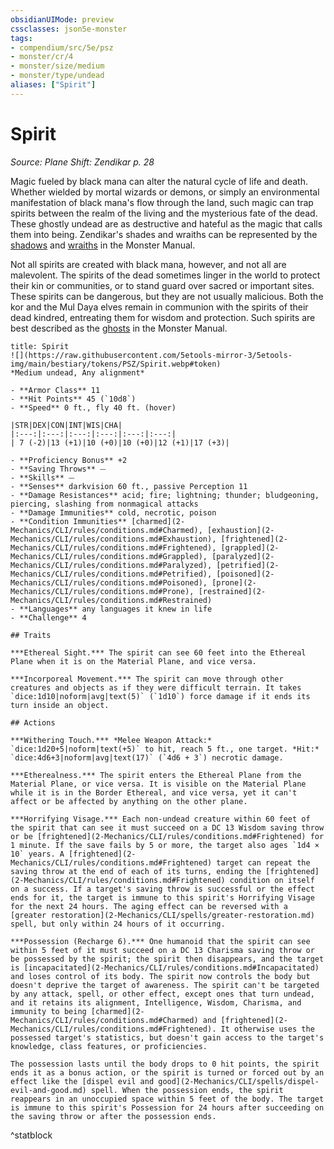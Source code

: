 ```yaml
---
obsidianUIMode: preview
cssclasses: json5e-monster
tags:
- compendium/src/5e/psz
- monster/cr/4
- monster/size/medium
- monster/type/undead
aliases: ["Spirit"]
---
```

# Spirit
*Source: Plane Shift: Zendikar p. 28*  

Magic fueled by black mana can alter the natural cycle of life and death. Whether wielded by mortal wizards or demons, or simply an environmental manifestation of black mana's flow through the land, such magic can trap spirits between the realm of the living and the mysterious fate of the dead. These ghostly undead are as destructive and hateful as the magic that calls them into being. Zendikar's shades and wraiths can be represented by the [shadows](2-Mechanics/CLI/bestiary/undead/shadow.md) and [wraiths](2-Mechanics/CLI/bestiary/undead/wraith.md) in the Monster Manual.

Not all spirits are created with black mana, however, and not all are malevolent. The spirits of the dead sometimes linger in the world to protect their kin or communities, or to stand guard over sacred or important sites. These spirits can be dangerous, but they are not usually malicious. Both the kor and the Mul Daya elves remain in communion with the spirits of their dead kindred, entreating them for wisdom and protection. Such spirits are best described as the [ghosts](2-Mechanics/CLI/bestiary/undead/ghost.md) in the Monster Manual.

```ad-statblock
title: Spirit
![](https://raw.githubusercontent.com/5etools-mirror-3/5etools-img/main/bestiary/tokens/PSZ/Spirit.webp#token)
*Medium undead, Any alignment*

- **Armor Class** 11
- **Hit Points** 45 (`10d8`)
- **Speed** 0 ft., fly 40 ft. (hover)

|STR|DEX|CON|INT|WIS|CHA|
|:---:|:---:|:---:|:---:|:---:|:---:|
| 7 (-2)|13 (+1)|10 (+0)|10 (+0)|12 (+1)|17 (+3)|

- **Proficiency Bonus** +2
- **Saving Throws** ⏤
- **Skills** ⏤
- **Senses** darkvision 60 ft., passive Perception 11
- **Damage Resistances** acid; fire; lightning; thunder; bludgeoning, piercing, slashing from nonmagical attacks
- **Damage Immunities** cold, necrotic, poison
- **Condition Immunities** [charmed](2-Mechanics/CLI/rules/conditions.md#Charmed), [exhaustion](2-Mechanics/CLI/rules/conditions.md#Exhaustion), [frightened](2-Mechanics/CLI/rules/conditions.md#Frightened), [grappled](2-Mechanics/CLI/rules/conditions.md#Grappled), [paralyzed](2-Mechanics/CLI/rules/conditions.md#Paralyzed), [petrified](2-Mechanics/CLI/rules/conditions.md#Petrified), [poisoned](2-Mechanics/CLI/rules/conditions.md#Poisoned), [prone](2-Mechanics/CLI/rules/conditions.md#Prone), [restrained](2-Mechanics/CLI/rules/conditions.md#Restrained)
- **Languages** any languages it knew in life
- **Challenge** 4

## Traits

***Ethereal Sight.*** The spirit can see 60 feet into the Ethereal Plane when it is on the Material Plane, and vice versa.

***Incorporeal Movement.*** The spirit can move through other creatures and objects as if they were difficult terrain. It takes `dice:1d10|noform|avg|text(5)` (`1d10`) force damage if it ends its turn inside an object.

## Actions

***Withering Touch.*** *Melee Weapon Attack:* `dice:1d20+5|noform|text(+5)` to hit, reach 5 ft., one target. *Hit:* `dice:4d6+3|noform|avg|text(17)` (`4d6 + 3`) necrotic damage.

***Etherealness.*** The spirit enters the Ethereal Plane from the Material Plane, or vice versa. It is visible on the Material Plane while it is in the Border Ethereal, and vice versa, yet it can't affect or be affected by anything on the other plane.

***Horrifying Visage.*** Each non-undead creature within 60 feet of the spirit that can see it must succeed on a DC 13 Wisdom saving throw or be [frightened](2-Mechanics/CLI/rules/conditions.md#Frightened) for 1 minute. If the save fails by 5 or more, the target also ages `1d4 × 10` years. A [frightened](2-Mechanics/CLI/rules/conditions.md#Frightened) target can repeat the saving throw at the end of each of its turns, ending the [frightened](2-Mechanics/CLI/rules/conditions.md#Frightened) condition on itself on a success. If a target's saving throw is successful or the effect ends for it, the target is immune to this spirit's Horrifying Visage for the next 24 hours. The aging effect can be reversed with a  [greater restoration](2-Mechanics/CLI/spells/greater-restoration.md) spell, but only within 24 hours of it occurring.

***Possession (Recharge 6).*** One humanoid that the spirit can see within 5 feet of it must succeed on a DC 13 Charisma saving throw or be possessed by the spirit; the spirit then disappears, and the target is [incapacitated](2-Mechanics/CLI/rules/conditions.md#Incapacitated) and loses control of its body. The spirit now controls the body but doesn't deprive the target of awareness. The spirit can't be targeted by any attack, spell, or other effect, except ones that turn undead, and it retains its alignment, Intelligence, Wisdom, Charisma, and immunity to being [charmed](2-Mechanics/CLI/rules/conditions.md#Charmed) and [frightened](2-Mechanics/CLI/rules/conditions.md#Frightened). It otherwise uses the possessed target's statistics, but doesn't gain access to the target's knowledge, class features, or proficiencies.

The possession lasts until the body drops to 0 hit points, the spirit ends it as a bonus action, or the spirit is turned or forced out by an effect like the [dispel evil and good](2-Mechanics/CLI/spells/dispel-evil-and-good.md) spell. When the possession ends, the spirit reappears in an unoccupied space within 5 feet of the body. The target is immune to this spirit's Possession for 24 hours after succeeding on the saving throw or after the possession ends.
```
^statblock